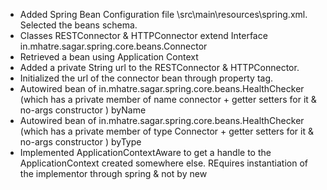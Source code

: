 * Added Spring Bean Configuration file \src\main\resources\spring.xml. Selected the beans schema.
* Classes RESTConnector & HTTPConnector extend Interface in.mhatre.sagar.spring.core.beans.Connector
* Retrieved a bean using Application Context
* Added a private String url to the RESTConnector & HTTPConnector.
* Initialized the url of the connector bean through property tag.
* Autowired bean of in.mhatre.sagar.spring.core.beans.HealthChecker (which has a private member of name connector + getter setters for it & no-args constructor ) byName
* Autowired bean of in.mhatre.sagar.spring.core.beans.HealthChecker (which has a private member of type Connector + getter setters for it & no-args constructor ) byType
* Implemented ApplicationContextAware to get a handle to the ApplicationContext created somewhere else. REquires instantiation of the implementor through spring & not by new
 